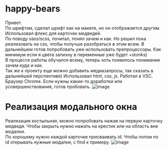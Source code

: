 # happy-bears
Привет.  
По шрифтам, сделал шрифт как на макете, но он отображается другим. Использовал флекс для карточек медведей.  
По поводу sass/scss, почитал, понял зачем и как. Но решил пока реализовать на css, чтобы получше разобраться в этом всем. В дальнейшем готов попробовать уже использовать препроцессоры. Как минимум если я цвета запихну в переменные уже будет +stonks)   
В процессе работы обучался всему, теперь хоть появилось понимание зачем куда и как.  
Так же к проекту еще можно добавить медиазапросы, так сказать в дальнейшей перспективе)
Использовал html, css, js. Работал в VSC. Браузер Chrome. 
Если нужны какие-то доработки или усовершенствования, готов пробовать.
![image](https://user-images.githubusercontent.com/86915417/144326592-925b4fbe-b484-4b3e-8631-b97f7d4bcb02.png)  
# Реализация модального окна
Реализация костыльная, можно попробовать нажав на первую карточку медведя. Чтобы закрыть нужно нажать на крестик или на область вне модалки.    
По хорошему нужно каждой карточке присваивать id. Чтобы потом по id открывать нужные модалки, с find к примеру.
![image](https://user-images.githubusercontent.com/86915417/145728966-7f5c830c-6f0c-403c-860e-1664ed96f7d3.png)




